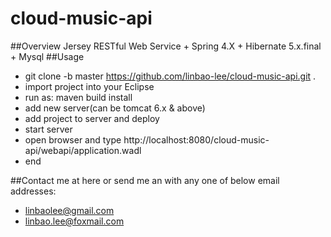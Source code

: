# cloud-music-api
##Overview
Jersey RESTful Web Service + Spring 4.X + Hibernate 5.x.final + Mysql
##Usage
 - git clone -b master https://github.com/linbao-lee/cloud-music-api.git .
 - import project into your Eclipse
 - run as: maven build install
 - add new server(can be tomcat 6.x & above)
 - add project to server and deploy
 - start server
 - open browser and type http://localhost:8080/cloud-music-api/webapi/application.wadl 
 - end


##Contact me at here or send me an with any one of below email addresses:
- linbaolee@gmail.com
- linbao.lee@foxmail.com
